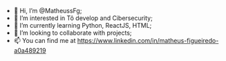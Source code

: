 - 👋 Hi, I’m @MatheussFg;
- 👀 I’m interested in Tô develop and Cibersecurity;
- 🌱 I’m currently learning Python, ReactJS, HTML;
- 💞️ I’m looking to collaborate with projects;
- 📫 You can find me at https://www.linkedin.com/in/matheus-figueiredo-a0a489219

<!---
MatheussFg/MatheussFg is a ✨ special ✨ repository because its `README.md` (this file) appears on your GitHub profile.
You can click the Preview link to take a look at your changes.
--->
